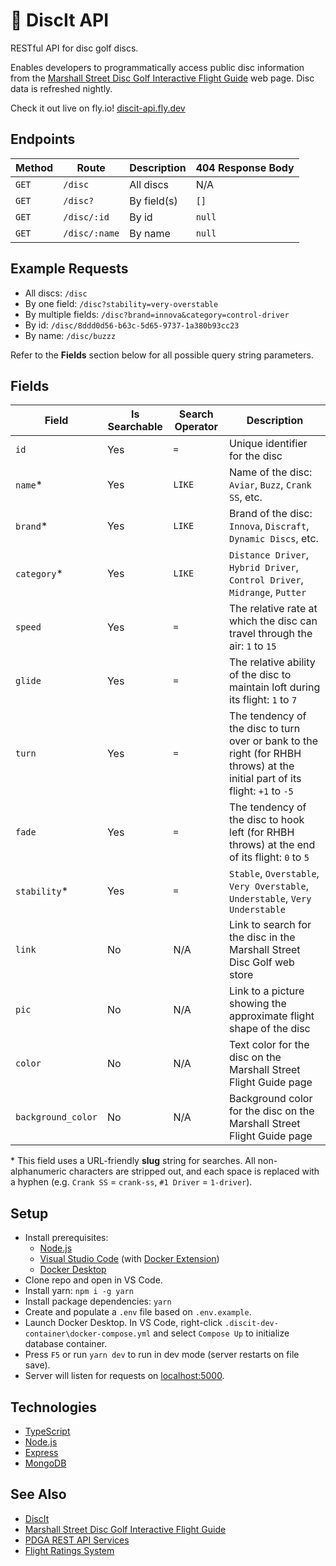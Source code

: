 # 🥏 DiscIt API

RESTful API for disc golf discs.

Enables developers to programmatically access public disc information from the [Marshall Street Disc Golf Interactive Flight Guide](https://www.marshallstreetdiscgolf.com/flightguide) web page. Disc data is refreshed nightly.

Check it out live on fly.io! [discit-api.fly.dev](https://discit-api.fly.dev)

## Endpoints

| Method | Route         | Description | 404 Response Body |
| ------ | ------------- | ----------- | ----------------- |
| `GET`  | `/disc`       | All discs   | N/A               |
| `GET`  | `/disc?`      | By field(s) | `[]`              |
| `GET`  | `/disc/:id`   | By id       | `null`            |
| `GET`  | `/disc/:name` | By name     | `null`            |

## Example Requests

-   All discs: `/disc`
-   By one field: `/disc?stability=very-overstable`
-   By multiple fields: `/disc?brand=innova&category=control-driver`
-   By id: `/disc/8ddd0d56-b63c-5d65-9737-1a380b93cc23`
-   By name: `/disc/buzzz`

Refer to the **Fields** section below for all possible query string parameters.

## Fields

| Field              | Is Searchable | Search Operator | Description                                                                                                                  |
| ------------------ | ------------- | --------------- | ---------------------------------------------------------------------------------------------------------------------------- |
| `id`               | Yes           | `=`             | Unique identifier for the disc                                                                                               |
| `name`\*           | Yes           | `LIKE`          | Name of the disc: `Aviar`, `Buzz`, `Crank SS`, etc.                                                                          |
| `brand`\*          | Yes           | `LIKE`          | Brand of the disc: `Innova`, `Discraft`, `Dynamic Discs`, etc.                                                               |
| `category`\*       | Yes           | `LIKE`          | `Distance Driver`, `Hybrid Driver`, `Control Driver`, `Midrange`, `Putter`                                                   |
| `speed`            | Yes           | `=`             | The relative rate at which the disc can travel through the air: `1` to `15`                                                  |
| `glide`            | Yes           | `=`             | The relative ability of the disc to maintain loft during its flight: `1` to `7`                                              |
| `turn`             | Yes           | `=`             | The tendency of the disc to turn over or bank to the right (for RHBH throws) at the initial part of its flight: `+1` to `-5` |
| `fade`             | Yes           | `=`             | The tendency of the disc to hook left (for RHBH throws) at the end of its flight: `0` to `5`                                 |
| `stability`\*      | Yes           | `=`             | `Stable`, `Overstable`, `Very Overstable`, `Understable`, `Very Understable`                                                 |
| `link`             | No            | N/A             | Link to search for the disc in the Marshall Street Disc Golf web store                                                       |
| `pic`              | No            | N/A             | Link to a picture showing the approximate flight shape of the disc                                                           |
| `color`            | No            | N/A             | Text color for the disc on the Marshall Street Flight Guide page                                                             |
| `background_color` | No            | N/A             | Background color for the disc on the Marshall Street Flight Guide page                                                       |

\* This field uses a URL-friendly **slug** string for searches. All non-alphanumeric characters are stripped out, and each space is replaced with a hyphen (e.g. `Crank SS` = `crank-ss`, `#1 Driver` = `1-driver`).

## Setup

-   Install prerequisites:
    -   [Node.js](https://nodejs.org/en/download/)
    -   [Visual Studio Code](https://code.visualstudio.com/download) (with [Docker Extension](https://marketplace.visualstudio.com/items?itemName=ms-azuretools.vscode-docker))
    -   [Docker Desktop](https://www.docker.com/)
-   Clone repo and open in VS Code.
-   Install yarn: `npm i -g yarn`
-   Install package dependencies: `yarn`
-   Create and populate a `.env` file based on `.env.example`.
-   Launch Docker Desktop. In VS Code, right-click `.discit-dev-container\docker-compose.yml` and select `Compose Up` to initialize database container.
-   Press `F5` or run `yarn dev` to run in dev mode (server restarts on file save).
-   Server will listen for requests on [localhost:5000](http://localhost:5000/).

## Technologies

-   [TypeScript](https://www.typescriptlang.org/)
-   [Node.js](https://nodejs.org/en/)
-   [Express](https://expressjs.com/)
-   [MongoDB](https://www.mongodb.com/)

## See Also

-   [DiscIt](https://github.com/cdleveille/discit)
-   [Marshall Street Disc Golf Interactive Flight Guide](https://www.marshallstreetdiscgolf.com/flightguide)
-   [PDGA REST API Services](https://www.pdga.com/dev/api/rest/v1/services)
-   [Flight Ratings System](https://www.innovadiscs.com/home/disc-golf-faq/flight-ratings-system/)
